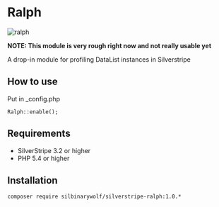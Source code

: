 Ralph
====================================

![ralph](https://cloud.githubusercontent.com/assets/3859574/20237062/ffcbf366-a91b-11e6-9b22-81869b6260b6.jpg)

**NOTE: This module is very rough right now and not really usable yet**

A drop-in module for profiling DataList instances in Silverstripe

## How to use

Put in _config.php
```
Ralph::enable();
```

## Requirements
- SilverStripe 3.2 or higher
- PHP 5.4 or higher

## Installation
```composer require silbinarywolf/silverstripe-ralph:1.0.*```